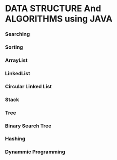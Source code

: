 # DATA STRUCTURE And ALGORITHMS using JAVA


### Searching
### Sorting
### ArrayList
### LinkedList
### Circular Linked List
### Stack
### Tree
### Binary Search Tree
### Hashing
### Dynammic Programming